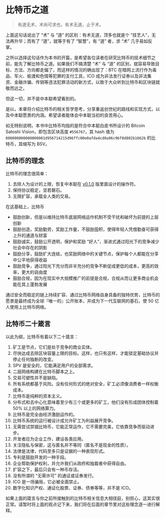 # 比特币之道

> 有道无术，术尚可求也，有术无道，止于术。

上面这句话说出了 “术” 与 “道” 的区别：有术无道，顶多也就是个 “技艺人”，无法再升华；而有了 “道”，就等于有了 “智慧”，有 “道” 者，求 “术” 几乎易如反掌。

之所以选择这句话作为本书的开篇，是希望各位读者在研究比特币的技术细节之前，能先了解比特币之道。如果我们不搞清楚 “术” 与 “道” 的区别，就容易导致目标、方法、方向都走偏了，而这样的情况的确出现了：BTC 在暗网上流行作为毒品、军火、偷渡和色情等犯罪的支付工具，ICO 成为非法发行证券以及非法集资、金融诈骗、传销等违法犯罪活动的新方式，以致于大众听到比特币和区块链就敬而远之。

但这一切，并不是中本聪希望看到的。

是以，本章将介绍比特币的相关哲学思考，分享重返创世纪的路线和实现方式，以及中本聪愿景的内涵。希望读者能体会中本聪当初的良苦用心。

如无特别说明，本书中比特币均指的是符合中本聪白皮书所设计的 Bitcoin Satoshi Vision，即包含区块高度 `#556767`，其 hash 值为 `000000000000000001d956714215d96ffc00e0afda4cd0a96c96f8d802b1662b` 的比特币，其缩写为 BSV。

## 比特币的理念

比特币的理念很简单：

1. 去除人为设计的上限，恢复中本聪在 [v0.1.0](https://github.com/trottier/original-bitcoin) 版里面设计的操作符。
2. 保持协议稳定，坚若磐石。
3. 无限扩容，承载全人类的交易。

在这基础上，比特币

* 鼓励创新，但是以维持比特币底层网络运作机制不受干扰和破坏为前提的上层创新
* 鼓励创造，奖励勤劳，奖励工作量，不鼓励囤积，使得年轻人凭借勤奋可获得上升的通道与财富
* 鼓励诚实，鼓励公开透明，保护和奖励 “好人”，渐进式通过阳光下的竞争减少社会中存在的阴影
* 鼓励分享，鼓励扩大连结，也奖励网络中的关键节点，保护每个人都能在分享中公平地获得收益
* 鼓励竞争，通过阳光下充分而非半充分的竞争不断促成更低的成本，更高的效率，更大的自由度
* 鼓励合规，因为在现实中大规模推广的前提是合规，合规从而让更多商业机会能在其上蓬勃发展

通过安全而稳定的链上持续扩容、通过比特币网络自身具备的独特优势，比特币的愿景是最终成为全球『唯一的』公开账本，并成为下一代互联网的基石，使 50 亿人使用上比特币网络。

## 比特币二十箴言

以此为纲，比特币有着以下二十箴言：

1. 矿工是节点，它们是处于竞争的商业实体。
2. 尽快达成去除区块容量上限的目标。这样，也只有这样，才能锁定基础协议并停止任何独断的改变。
3. SPV 是安全的，它能满足用户的全部需求。
4. 二层网络构建在比特币脚本之上。
5. 交易可塑性并不是缺陷。
6. 所有系统都基于风险。没有任何形式的绝对安全，矿工必须像消费者一样权衡成本。
7. 比特币是纯粹的资本主义。
8. 分布式和去中心化意味着至少有三个或更多的矿工，他们没有形成团体控制着 50% 以上的网络算力。
9. 比特币是完全由经济激励运作的。
10. 比特币系统的运行被设计成允许矿工为利益展开竞争。
11. 无需尝试禁锢比特币，它能正常运作，它不需要完美，它依靠竞争而驱动进步。
12. 开发者应为企业工作，建设各类应用。
13. 关注隐私与保密，这与匿名并不等同（匿名不是现金的性质）。
14. 法律是法律，代码至多只是证据的一种表现形式。
15. 专利是鼓励开发的一种手段。
16. 企业帮助保护权利，并允许我们从政府和独裁者中获得自由。
17. 扩容之下，最后只会有一种币存活。
18. 没有所谓的 “无需许可” 的通证或证券发行。
19. ICO 是一场骗局，它必被全面禁止。
20. 数字化知识产权、通证化股票、证券、债券等等，并不是 ICO。

如果上面的箴言与你之前所接触到的比特币相关信息大相径庭，别担心，这其实很正常。请暂时将上面的观点记下来，我们将在后面的章节里对这些理念逐一进行解释。
